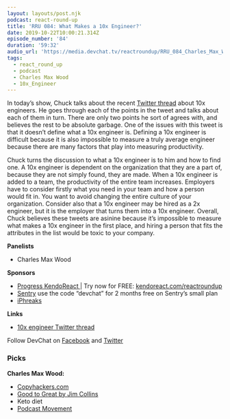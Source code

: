 ```yaml
---
layout: layouts/post.njk
podcast: react-round-up
title: 'RRU 084: What Makes a 10x Engineer?'
date: 2019-10-22T10:00:21.314Z
episode_number: '84'
duration: '59:32'
audio_url: 'https://media.devchat.tv/reactroundup/RRU_084_Charles_Max_Wood.mp3'
tags:
  - react_round_up
  - podcast
  - Charles Max Wood
  - 10x_Engineer
---
```

In today’s show, Chuck talks about the recent [Twitter thread](https://twitter.com/skirani/status/1149302828420067328?lang=en) about 10x engineers. He goes through each of the points in the tweet and talks about each of them in turn. There are only two points he sort of agrees with, and believes the rest to be absolute garbage. One of the issues with this tweet is that it doesn’t define what a 10x engineer is. Defining a 10x engineer is difficult because it is also impossible to measure a truly average engineer because there are many factors that play into measuring productivity.

Chuck turns the discussion to what a 10x engineer is to him and how to find one. A 10x engineer is dependent on the organization that they are a part of, because they are not simply found, they are made. When a 10x engineer is added to a team, the productivity of the entire team increases. Employers have to consider firstly what you need in your team and how a person would fit in. You want to avoid changing the entire culture of your organization. Consider also that a 10x engineer may be hired as a 2x engineer, but it is the employer that turns them into a 10x engineer. Overall, Chuck believes these tweets are asinine because it’s impossible to measure what makes a 10x engineer in the first place, and hiring a person that fits the attributes in the list would be toxic to your company.

**Panelists**

* Charles Max Wood

**Sponsors**

* [Progress KendoReact ](https://www.telerik.com/kendo-react-ui/campaigns/free-trial-react-8/?utm_medium=cpm&utm_source=reactroundup&utm_campaign=kendo-ui-react-trial-oct-15) | Try now for FREE: [kendoreact.com/reactroundup](https://www.telerik.com/kendo-react-ui/campaigns/free-trial-react-8/?utm_medium=cpm&utm_source=reactroundup&utm_campaign=kendo-ui-react-trial-oct-15)
* [Sentry](http://sentry.io/) use the code “devchat” for 2 months free on Sentry’s small plan
* [iPhreaks](https://devchat.tv/iphreaks)

**Links**

* [10x engineer Twitter thread](https://twitter.com/skirani/status/1149302828420067328?lang=en)

Follow DevChat on [Facebook](https://www.facebook.com/DevChattv/?__tn__=%2Cd%2CP-R&eid=ARDBDrBnK71PDmx_8gE_IeIEo5SnM7cyzylVBjAwfaOo1ck_6q3GXuRBfaUQZaWVvFGyEVjrhDwnS_tV) and [Twitter](https://twitter.com/devchattv?lang=en)

### **Picks**

**Charles Max Wood:**

* [Copyhackers.com](https://copyhackers.com/)
* [Good to Great by Jim Collins](https://www.amazon.com/Good-Great-Some-Companies-Others-ebook/dp/B0058DRUV6?ie=UTF8&qid=1548462018&sr=8-1&linkCode=ll1&tag=devchattv-20&linkId=f06bfe7482dca8bb751ed6d7cc86e2ab&language=en_US)
* Keto diet
* [Podcast Movement](https://podcastmovement.com/)

